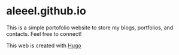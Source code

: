 # aleeel.github.io

This is a simple portofolio website to store my blogs, portfolios, and contacts. Feel free to connect!

This web is created with [Hugo](https://gohugo.io/)
